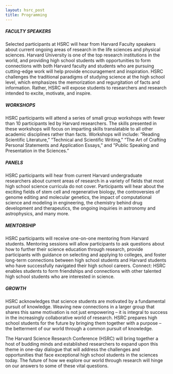 ```yaml
---
layout: hsrc_post
title: Programming
---
```

<h5>FACULTY SPEAKERS</h5>


Selected participants at HSRC will hear from Harvard Faculty speakers about current ongoing areas of research in the life sciences and physical sciences. Harvard University is one of the top research institutions in the world, and providing high school students with opportunities to form connections with both Harvard faculty and students who are pursuing cutting-edge work will help provide encouragement and inspiration. HSRC challenges the traditional paradigms of studying science at the high school level, which emphasizes the memorization and regurgitation of facts and information.   Rather, HSRC will expose students to researchers and research intended to excite, motivate, and inspire.

<h5>WORKSHOPS</h5>

HSRC participants will attend a series of small group workshops with fewer than 10 participants led by Harvard researchers. The skills presented in these workshops will focus on imparting skills translatable to all other academic disciplines rather than facts. Workshops will include: “Reading Scientific Literature,” “Technical and Scientific Writing,” “The Art of Crafting Personal Statements and Application Essays,” and "Public Speaking and Presentation in the Sciences.”

<h5>PANELS</h5>

HSRC participants will hear from current Harvard undergraduate researchers about current areas of research in a variety of fields that most high school science curricula do not cover. Participants will hear about the exciting fields of stem cell and regenerative biology, the controversies of genome editing and molecular genetics, the impact of computational science and modeling in engineering, the chemistry behind drug development and therapeutics, the ongoing inquiries in astronomy and astrophysics, and many more.

<h5>MENTORSHIP</h5>

HSRC participants will receive one-on-one mentoring from Harvard students. Mentoring sessions will allow participants to ask questions about how to further their science education through research, provide participants with guidance on selecting and applying to colleges, and foster long-term connections between high school students and Harvard students who have successfully navigated their high school careers.
Connect: HSRC enables students to form friendships and connections with other talented high school students who are interested in science.

<h5>GROWTH</h5>

HSRC acknowledges that science students are motivated by a fundamental pursuit of knowledge. Weaving new connections in a larger group that shares this same motivation is not just empowering – it is integral to success in the increasingly collaborative world of research. HSRC prepares high school students for the future by bringing them together with a purpose – the betterment of our world through a common pursuit of knowledge.

The Harvard Science Research Conference (HSRC) will bring together a host of budding minds and established researchers to expand upon this theme in one-day dialogue that will address the challenges and opportunities that face exceptional high school students in the sciences today. The future of how we explore our world through research will hinge on our answers to some of these vital questions.
